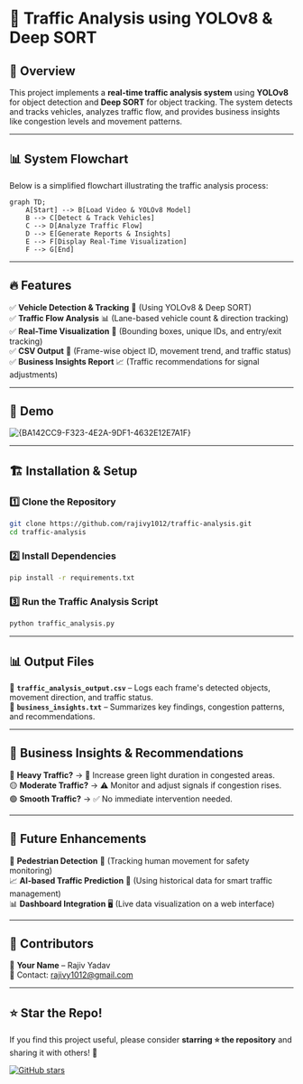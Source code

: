 # 🚦 Traffic Analysis using YOLOv8 & Deep SORT

## 📌 Overview
This project implements a **real-time traffic analysis system** using **YOLOv8** for object detection and **Deep SORT** for object tracking. The system detects and tracks vehicles, analyzes traffic flow, and provides business insights like congestion levels and movement patterns.

---

## 📊 System Flowchart
Below is a simplified flowchart illustrating the traffic analysis process:

```mermaid
graph TD;
    A[Start] --> B[Load Video & YOLOv8 Model]
    B --> C[Detect & Track Vehicles]
    C --> D[Analyze Traffic Flow]
    D --> E[Generate Reports & Insights]
    E --> F[Display Real-Time Visualization]
    F --> G[End]
```

---

## 🔥 Features
✅ **Vehicle Detection & Tracking** 🎯 (Using YOLOv8 & Deep SORT)  
✅ **Traffic Flow Analysis** 📊 (Lane-based vehicle count & direction tracking)  
✅ **Real-Time Visualization** 🎥 (Bounding boxes, unique IDs, and entry/exit tracking)  
✅ **CSV Output** 📑 (Frame-wise object ID, movement trend, and traffic status)  
✅ **Business Insights Report** 📈 (Traffic recommendations for signal adjustments)  

---

## 🎥 Demo 
![{BA142CC9-F323-4E2A-9DF1-4632E12E7A1F}](https://github.com/user-attachments/assets/b48c40b2-5a16-4baf-9b3e-19b16de7a833)




---

## 🏗️ Installation & Setup

### 1️⃣ Clone the Repository
```bash
git clone https://github.com/rajivy1012/traffic-analysis.git
cd traffic-analysis
```

### 2️⃣ Install Dependencies
```bash
pip install -r requirements.txt
```

### 3️⃣ Run the Traffic Analysis Script
```bash
python traffic_analysis.py
```

---

## 📊 Output Files
📂 **`traffic_analysis_output.csv`** – Logs each frame's detected objects, movement direction, and traffic status.  
📂 **`business_insights.txt`** – Summarizes key findings, congestion patterns, and recommendations.  

---

## 🚦 Business Insights & Recommendations
🔴 **Heavy Traffic?** → 🚦 Increase green light duration in congested areas.  
🟡 **Moderate Traffic?** → ⚠️ Monitor and adjust signals if congestion rises.  
🟢 **Smooth Traffic?** → ✅ No immediate intervention needed.  

---

## 📌 Future Enhancements
🚀 **Pedestrian Detection** 🏃 (Tracking human movement for safety monitoring)  
📈 **AI-based Traffic Prediction** 🤖 (Using historical data for smart traffic management)  
📊 **Dashboard Integration** 🖥️ (Live data visualization on a web interface)  

---

## 🤝 Contributors
👤 **Your Name** – Rajiv Yadav  
📧 Contact: [rajivy1012@gmail.com](mailto:your.email@example.com)  

---

## ⭐ Star the Repo!
If you find this project useful, please consider **starring ⭐ the repository** and sharing it with others! 🚀

[![GitHub stars](https://img.shields.io/github/stars/YOUR_USERNAME/traffic-analysis?style=social)](https://github.com/YOUR_USERNAME/traffic-analysis)

